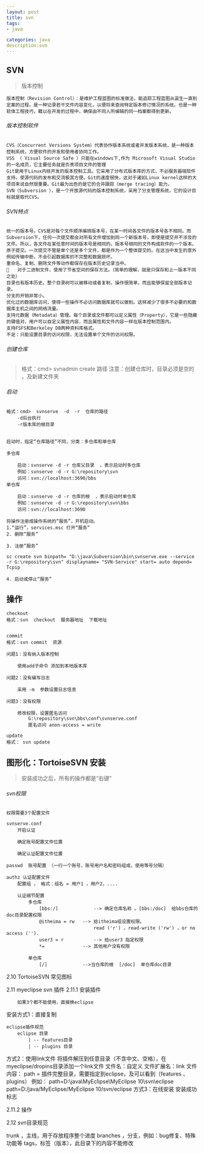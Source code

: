 ```yaml
---
layout: post
title: svn
tags:
- java

categories: java
description:svn
---
```


## SVN
> 版本控制
```
版本控制（Revision Control）：是维护工程蓝图的标准做法，能追踪工程蓝图从诞生一直到定案的过程。是一种记录若干文件内容变化，以便将来查阅特定版本修订情况的系统。也是一种软体工程技巧，籍以在开发的过程中，确保由不同人所编辑的同一档案都得到更新。
```

###### 版本控制软件
```
CVS（Concurrent Versions System）代表协作版本系统或者并发版本系统，是一种版本控制系统，方便软件的开发和使用者协同工作。
VSS （ Visual Source Safe ）只能在windows下,作为 Microsoft Visual Studio 的一名成员，它主要任务就是负责项目文件的管理
Git是用于Linux内核开发的版本控制工具。它采用了分布式版本库的方式，不必服务器端软件支持，使源代码的发布和交流极其方便。Git的速度很快，这对于诸如Linux kernel这样的大项目来说自然很重要。Git最为出色的是它的合并跟踪（merge tracing）能力。
SVN（Subversion ），是一个开放源代码的版本控制系统，采用了分支管理系统，它的设计目标就是取代CVS。
```
###### SVN特点
```
统一的版本号。CVS是对每个文件顺序编排版本号，在某一时间各文件的版本号各不相同。而Subversion下，任何一次提交都会对所有文件增加到同一个新版本号，即使是提交并不涉及的文件。所以，各文件在某任意时间的版本号是相同的。版本号相同的文件构成软件的一个版本。
原子提交。一次提交不管是单个还是多个文件，都是作为一个整体提交的。在这当中发生的意外例如传输中断，不会引起数据库的不完整和数据损坏。
重命名、复制、删除文件等动作都保存在版本历史记录当中。
	对于二进制文件，使用了节省空间的保存方法。（简单的理解，就是只保存和上一版本不同之处）
目录也有版本历史。整个目录树可以被移动或者复制，操作很简单，而且能够保留全部版本记录。
分支的开销非常小。
优化过的数据库访问，使得一些操作不必访问数据库就可以做到。这样减少了很多不必要的和数据库主机之间的网络流量。
支持元数据（Metadata）管理。每个目录或文件都可以定义属性（Property），它是一些隐藏的键值对，用户可以自定义属性内容，而且属性和文件内容一样在版本控制范围内。
支持FSFS和Berkeley DB两种资料库格式。
不足：只能设置目录的访问权限，无法设置单个文件的访问权限。
```





###### 创建仓库
> 格式：cmd>  svnadmin create 路径
注意：创建仓库时，目录必须是空的 ，及新建文件夹


###### 启动
```
格式：cmd>  svnserve  -d  -r  仓库的路径
	-d后台执行
	-r版本库的根目录


启动时，指定“仓库路径”不同，分类：多仓库和单仓库

多仓库

	启动：svnserve -d -r 仓库父目录  ，表示启动时多仓库
	例如：svnserve -d -r G:\repository\svn
	访问：svn://localhost:3690/bbs
单仓库

	启动：svnserve -d -r 仓库的根  ，表示启动时单仓库
	例如：svnserve -d -r G:\repository\svn\bbs
	访问：svn://localhost:3690

将操作注册成操作系统的“服务”，开机启动。
1.“运行”，services.msc 打开“服务”
2. 删除“服务”

3. 注册“服务”

sc create svn binpath= "D:\java\Subversion\bin\svnserve.exe --service -r G:\repository\svn" displayname= "SVN-Service" start= auto depend= Tcpip

4. 启动或停止“服务”

```


## 操作

```
checkout
格式：svn  checkout  服务器地址  下载地址


commit
格式：svn commit  资源

问题1：没有纳入版本控制

	使用add子命令 添加到本地版本库

问题2：没有编写日志

	采用 -m  参数设置日志信息

问题3：没有权限

	修改权限，设置匿名访问
		G:\repository\svn\bbs\conf\svnserve.conf
		匿名访问 anon-access = write

update
格式： svn update
```




## 图形化：TortoiseSVN 安装

> 安装成功之后，所有的操作都是“右键”

###### svn权限
```
权限需要3个配置文件

svnserve.conf
	开启认证

	确定账号配置文件位置

	确定认证配置文件位置

passwd  账号配置 （一行一个账号，账号用户名和密码组成，使用等号分隔）

authz 认证配置文件
	配置组 ， 格式：组名 = 用户1 ，用户2，....

	认证细节配置
		多仓库
			[bbs:/]  			--> 确定仓库名称 。[bbs:/doc]  给bbs仓库的doc目录配置权限
			@itheima = rw	--> 给itheima组设置权限。
								read ('r') ，read-write ('rw') ，or no access ('').
			user3 = r			--> 给user3 指定权限
			*=				--> 其他用户没有权限

		单仓库
			[/]				-->当仓库的根  [/doc]  单仓库doc目录

```
2.10	TortoiseSVN 常见图标


2.11	myeclipse svn 插件
2.11.1	安装插件

		如果3个都不能使用，直接换eclipse

安装方式1：直接复制

	eclipse插件规范
		eclipse 目录
			| -- features目录
			| -- plugins 目录
方式2：使用link文件
	将插件解压到任意目录（不含中文、空格），在myeclipse/dropins目录添加一个link文件
		文件名：自定义
		文件扩展名：link
		文件内容：
			path = 插件完整目录，需要指定到eclipse，及可以看到（features 、 plugins）
			例如：
				path=D:\\java\\MyEclipse\\MyEclipse 10\\svn\\eclipse
				path=D:/java/MyEclipse/MyEclipse 10/svn/eclipse
方式3：在线安装
安装成功标志


2.11.2	操作





2.12	svn目录规范




trunk  ，主线，用于存放程序整个进度
branches ，分支，例如：bug修复、特殊功能等
tags，标签（版本），此目录下的内容不能修改
